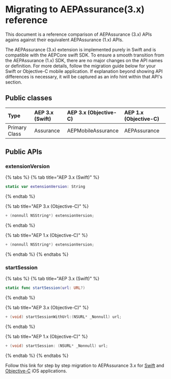 # Migrating to AEPAssurance\(3.x\) reference

This document is a reference comparison of AEPAssurance \(3.x\) APIs agains against their equivalent AEPAssurance \(1.x\) APIs.

The AEPAssurance \(3.x\) extension is implemented purely in Swift and is compatible with the AEPCore swift SDK. To ensure a smooth transition from the AEPAssurance \(1.x\) SDK, there are no major changes on the API names or definition. For more details, follow the migration guide below for your Swift or Objective-C mobile application. If explanation beyond showing API differences is necessary, it will be captured as an info hint within that API's section.

## Public classes

| Type | AEP 3.x \(Swift\) | AEP 3.x \(Objective-C\) | AEP 1.x \(Objective-C\) |
| :--- | :--- | :--- | :--- |
| Primary Class | Assurance | AEPMobileAssurance | AEPAssurance |

## Public APIs

### extensionVersion

{% tabs %}
{% tab title="AEP 3.x \(Swift\)" %}
```swift
static var extensionVersion: String
```
{% endtab %}

{% tab title="AEP 3.x \(Objective-C\)" %}
```objective-c
+ (nonnull NSString*) extensionVersion;
```
{% endtab %}

{% tab title="AEP 1.x \(Objective-C\)" %}
```objective-c
+ (nonnull NSString*) extensionVersion;
```
{% endtab %}
{% endtabs %}

### startSession

{% tabs %}
{% tab title="AEP 3.x \(Swift\)" %}

```swift
static func startSession(url: URL?)
```
{% endtab %}

{% tab title="AEP 3.x \(Objective-C\)" %}
```objective-c
+ (void) startSessionWithUrl:(NSURL* _Nonnull) url;
```
{% endtab %}

{% tab title="AEP 1.x \(Objective-C\)" %}
```objective-c
+ (void) startSession: (NSURL* _Nonnull) url;
```
{% endtab %}
{% endtabs %}

Follow this link for step by step migration to AEPAssurance 3.x for [Swift](https://github.com/adobe/aepsdk-assurance-ios/blob/dev/Documentation/MIGRATIONSWIFT.md) and [Objective-C](https://github.com/adobe/aepsdk-assurance-ios/blob/dev/Documentation/MIGRATIONObjC.md) iOS applications.


